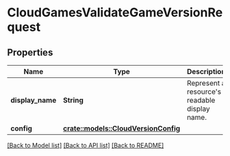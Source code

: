 # CloudGamesValidateGameVersionRequest

## Properties

Name | Type | Description | Notes
------------ | ------------- | ------------- | -------------
**display_name** | **String** | Represent a resource's readable display name. | 
**config** | [**crate::models::CloudVersionConfig**](CloudVersionConfig.md) |  | 

[[Back to Model list]](../README.md#documentation-for-models) [[Back to API list]](../README.md#documentation-for-api-endpoints) [[Back to README]](../README.md)


